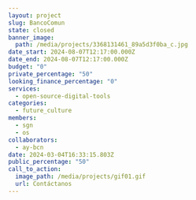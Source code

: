 ```yaml
---
layout: project
slug: BancoComun
state: closed
banner_image:
  path: /media/projects/3368131461_89a5d3f0ba_c.jpg
date_start: 2024-08-07T12:17:00.000Z
date_end: 2024-08-07T12:17:00.000Z
budget: "0"
private_percentage: "50"
looking_finance_percentage: "0"
services:
  - open-source-digital-tools
categories:
  - future_culture
members:
  - sgn
  - os
collaborators:
  - ay-bcn
date: 2024-03-04T16:33:15.803Z
public_percentage: "50"
call_to_action:
  image_path: /media/projects/gif01.gif
  url: Contáctanos
---
```

